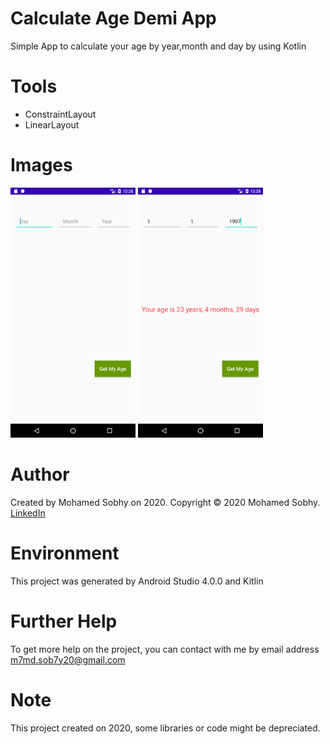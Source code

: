 # Calculate Age Demi App
Simple App to calculate your age by year,month and day by using Kotlin

# Tools

- ConstraintLayout
- LinearLayout

# Images
<img src="images/1.png" height="400" width="200">                         
<img src="images/2.png" height="400" width="200">

# Author

Created by Mohamed Sobhy on 2020. Copyright © 2020 Mohamed Sobhy. [LinkedIn](https://www.linkedin.com/in/mohamed-sobhy-040958181/)

# Environment

This project was generated by Android Studio 4.0.0 and Kitlin 

# Further Help

To get more help on the project, you can contact with me by email address m7md.sob7y20@gmail.com

# Note

This project created on 2020, some libraries or code might be depreciated.
